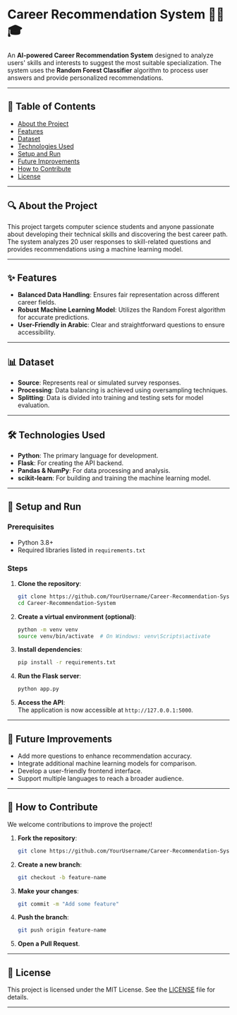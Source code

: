 # Career Recommendation System 🧑‍💼🎓

An **AI-powered Career Recommendation System** designed to analyze users' skills and interests to suggest the most suitable specialization. The system uses the **Random Forest Classifier** algorithm to process user answers and provide personalized recommendations.

---

## 📖 Table of Contents

- [About the Project](#about-the-project)  
- [Features](#features)  
- [Dataset](#dataset)  
- [Technologies Used](#technologies-used)  
- [Setup and Run](#setup-and-run)  
- [Future Improvements](#future-improvements)  
- [How to Contribute](#how-to-contribute)  
- [License](#license)

---

## 🔍 About the Project

This project targets computer science students and anyone passionate about developing their technical skills and discovering the best career path. The system analyzes 20 user responses to skill-related questions and provides recommendations using a machine learning model.

---

## ✨ Features

- **Balanced Data Handling**: Ensures fair representation across different career fields.  
- **Robust Machine Learning Model**: Utilizes the Random Forest algorithm for accurate predictions.  
- **User-Friendly in Arabic**: Clear and straightforward questions to ensure accessibility.  

---

## 📊 Dataset

- **Source**: Represents real or simulated survey responses.  
- **Processing**: Data balancing is achieved using oversampling techniques.  
- **Splitting**: Data is divided into training and testing sets for model evaluation.  

---

## 🛠️ Technologies Used

- **Python**: The primary language for development.  
- **Flask**: For creating the API backend.  
- **Pandas & NumPy**: For data processing and analysis.  
- **scikit-learn**: For building and training the machine learning model.  

---

## 🚀 Setup and Run

### Prerequisites

- Python 3.8+  
- Required libraries listed in `requirements.txt`  

### Steps

1. **Clone the repository**:  
   ```bash
   git clone https://github.com/YourUsername/Career-Recommendation-System.git
   cd Career-Recommendation-System
   ```

2. **Create a virtual environment (optional)**:  
   ```bash
   python -m venv venv
   source venv/bin/activate  # On Windows: venv\Scripts\activate
   ```

3. **Install dependencies**:  
   ```bash
   pip install -r requirements.txt
   ```

4. **Run the Flask server**:  
   ```bash
   python app.py
   ```

5. **Access the API**:  
   The application is now accessible at `http://127.0.0.1:5000`.

---

## 🔮 Future Improvements

- Add more questions to enhance recommendation accuracy.  
- Integrate additional machine learning models for comparison.  
- Develop a user-friendly frontend interface.  
- Support multiple languages to reach a broader audience.  

---

## 🤝 How to Contribute

We welcome contributions to improve the project!  
1. **Fork the repository**:  
   ```bash
   git clone https://github.com/YourUsername/Career-Recommendation-System.git
   ```
2. **Create a new branch**:  
   ```bash
   git checkout -b feature-name
   ```
3. **Make your changes**:  
   ```bash
   git commit -m "Add some feature"
   ```
4. **Push the branch**:  
   ```bash
   git push origin feature-name
   ```
5. **Open a Pull Request**.

---

## 📜 License

This project is licensed under the MIT License. See the [LICENSE](LICENSE) file for details.

---

